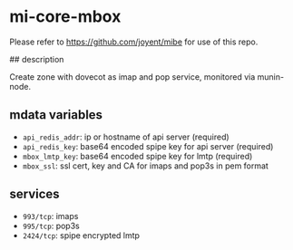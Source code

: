 mi-core-mbox
============

Please refer to https://github.com/joyent/mibe for use of this repo.

## description

Create zone with dovecot as imap and pop service, monitored via munin-node.

## mdata variables

- `api_redis_addr`: ip or hostname of api server (required)
- `api_redis_key`: base64 encoded spipe key for api server (required)
- `mbox_lmtp_key`: base64 encoded spipe key for lmtp (required)
- `mbox_ssl`: ssl cert, key and CA for imaps and pop3s in pem format

## services

- `993/tcp`: imaps
- `995/tcp`: pop3s
- `2424/tcp`: spipe encrypted lmtp
